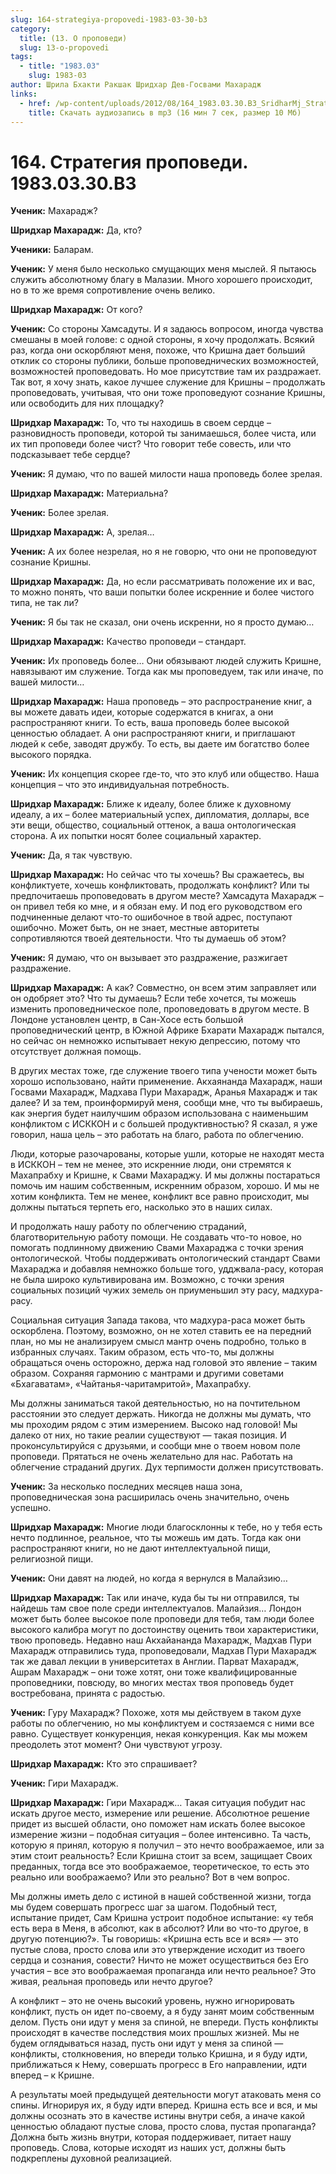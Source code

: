 ```yaml
---
slug: 164-strategiya-propovedi-1983-03-30-b3
category:
  title: (13. О проповеди)
  slug: 13-o-propovedi
tags:
  - title: "1983.03"
    slug: 1983-03
author: Шрила Бхакти Ракшак Шридхар Дев-Госвами Махарадж
links:
  - href: /wp-content/uploads/2012/08/164_1983.03.30.B3_SridharMj_Strategiya_propovedi.mp3
    title: Скачать аудиозапись в mp3 (16 мин 7 сек, размер 10 Мб)
---
```


# 164. Стратегия проповеди. 1983.03.30.B3

**Ученик:** Махарадж?

**Шридхар Махарадж:** Да, кто?

**Ученики:** Баларам.

**Ученик:** У меня было несколько смущающих меня мыслей. Я пытаюсь служить абсолютному благу в Малазии. Много хорошего происходит, но в то же время сопротивление очень велико.

**Шридхар Махарадж:** От кого?

**Ученик:** Со стороны Хамсадуты. И я задаюсь вопросом, иногда чувства смешаны в моей голове: с одной стороны, я хочу продолжать. Всякий раз, когда они оскорбляют меня, похоже, что Кришна дает больший отклик со стороны публики, больше проповеднических возможностей, возможностей проповедовать. Но мое присутствие там их раздражает. Так вот, я хочу знать, какое лучшее служение для Кришны – продолжать проповедовать, учитывая, что они тоже проповедуют сознание Кришны, или освободить для них площадку?

**Шридхар Махарадж:** То, что ты находишь в своем сердце – разновидность проповеди, которой ты занимаешься, более чиста, или их тип проповеди более чист? Что говорит тебе совесть, или что подсказывает тебе сердце?

**Ученик:** Я думаю, что по вашей милости наша проповедь более зрелая.

**Шридхар Махарадж:** Материальна?

**Ученик:** Более зрелая.

**Шридхар Махарадж:** А, зрелая…

**Ученик:** А их более незрелая, но я не говорю, что они не проповедуют сознание Кришны.

**Шридхар Махарадж:** Да, но если рассматривать положение их и вас, то можно понять, что ваши попытки более искренние и более чистого типа, не так ли?

**Ученик:** Я бы так не сказал, они очень искренни, но я просто думаю…

**Шридхар Махарадж:** Качество проповеди – стандарт.

**Ученик:** Их проповедь более… Они обязывают людей служить Кришне, навязывают им служение. Тогда как мы проповедуем, так или иначе, по вашей милости…

**Шридхар Махарадж:** Наша проповедь – это распространение книг, а вы можете давать идеи, которые содержатся в книгах, а они распространяют книги. То есть, ваша проповедь более высокой ценностью обладает. А они распространяют книги, и приглашают людей к себе, заводят дружбу. То есть, вы даете им богатство более высокого порядка.

**Ученик:** Их концепция скорее где-то, что это клуб или общество. Наша концепция – что это индивидуальная потребность.

**Шридхар Махарадж:** Ближе к идеалу, более ближе к духовному идеалу, а их – более материальный успех, дипломатия, доллары, все эти вещи, общество, социальный оттенок, а ваша онтологическая сторона. А их попытки носят более социальный характер.

**Ученик:** Да, я так чувствую.

**Шридхар Махарадж:** Но сейчас что ты хочешь? Вы сражаетесь, вы конфликтуете, хочешь конфликтовать, продолжать конфликт? Или ты предпочитаешь проповедовать в другом месте? Хамсадута Махарадж – он привел тебя ко мне, и я обязан ему. И под его руководством его подчиненные делают что-то ошибочное в твой адрес, поступают ошибочно. Может быть, он не знает, местные авторитеты сопротивляются твоей деятельности. Что ты думаешь об этом?

**Ученик:** Я думаю, что он вызывает это раздражение, разжигает раздражение.

**Шридхар Махарадж:** А как? Совместно, он всем этим заправляет или он одобряет это? Что ты думаешь? Если тебе хочется, ты можешь изменить проповедническое поле, проповедовать в другом месте. В Лондоне установлен центр, в Сан-Хосе есть большой проповеднический центр, в Южной Африке Бхарати Махарадж пытался, но сейчас он немножко испытывает некую депрессию, потому что отсутствует должная помощь.

В других местах тоже, где служение твоего типа учености может быть хорошо использовано, найти применение. Акхаянанда Махарадж, наши Госвами Махарадж, Мадхава Пури Махарадж, Аранья Махарадж и так далее? И за тем, проинформируй меня, сообщи мне, что ты выбираешь, как энергия будет наилучшим образом использована с наименьшим конфликтом с ИСККОН и с большей продуктивностью? Я сказал, я уже говорил, наша цель – это работать на благо, работа по облегчению.

Люди, которые разочарованы, которые ушли, которые не находят места в ИСККОН – тем не менее, это искренние люди, они стремятся к Махапрабху и Кришне, к Свами Махараджу. И мы должны постараться помочь им нашим собственным, искренним образом, хорошо. И мы не хотим конфликта. Тем не менее, конфликт все равно происходит, мы должны пытаться терпеть его, насколько это в наших силах.

И продолжать нашу работу по облегчению страданий, благотворительную работу помощи. Не создавать что-то новое, но помогать подлинному движению Свами Махараджа с точки зрения онтологической. Чтобы поддерживать онтологический стандарт Свами Махараджа и добавляя немножко больше того, удджвала-расу, которая не была широко культивирована им. Возможно, с точки зрения социальных позиций чужих земель он приуменьшил эту расу, мадхура-расу.

Социальная ситуация Запада такова, что мадхура-раса может быть оскорблена. Поэтому, возможно, он не хотел ставить ее на передний план, но мы не анализируем смысл мантр очень подробно, только в избранных случаях. Таким образом, есть что-то, мы должны обращаться очень осторожно, держа над головой это явление – таким образом. Сохраняя гармонию с мантрами и другими советами «Бхагаватам», «Чайтанья-чаритамритой», Махапрабху.

Мы должны заниматься такой деятельностью, но на почтительном расстоянии это следует держать. Никогда не должны мы думать, что мы проходим рядом с этим измерением. Высоко над головой! Мы далеко от них, но такие реалии существуют — такая позиция. И проконсультируйся с друзьями, и сообщи мне о твоем новом поле проповеди. Прятаться не очень желательно для нас. Работать на облегчение страданий других. Дух терпимости должен присутствовать.

**Ученик:** За несколько последних месяцев наша зона, проповедническая зона расширилась очень значительно, очень успешно.

**Шридхар Махарадж:** Многие люди благосклонны к тебе, но у тебя есть нечто подлинное, реальное, что ты можешь им дать. Тогда как они распространяют книги, но не дают интеллектуальной пищи, религиозной пищи.

**Ученик:** Они давят на людей, но когда я вернулся в Малайзию…

**Шридхар Махарадж:** Так или иначе, куда бы ты ни отправился, ты найдешь там свое поле среди интеллектуалов. Малайзия… Лондон может быть более высокое поле проповеди для тебя, там люди более высокого калибра могут по достоинству оценить твои характеристики, твою проповедь. Недавно наш Акхайананда Махарадж, Мадхав Пури Махарадж отправились туда, проповедовали, Мадхав Пури Махарадж так же давал лекции в университетах в Англии. Парват Махарадж, Ашрам Махарадж – они тоже хотят, они тоже квалифицированные проповедники, повсюду, во многих местах твоя проповедь будет востребована, принята с радостью.

**Ученик:** Гуру Махарадж? Похоже, хотя мы действуем в таком духе работы по облегчению, но мы конфликтуем и состязаемся с ними все равно. Существует конкуренция, некая конкуренция. Как мы можем преодолеть этот момент? Они чувствуют угрозу.

**Шридхар Махарадж:** Кто это спрашивает?

**Ученик:** Гири Махарадж.

**Шридхар Махарадж:** Гири Махарадж… Такая ситуация побудит нас искать другое место, измерение или решение. Абсолютное решение придет из высшей области, оно поможет нам искать более высокое измерение жизни – подобная ситуация – более интенсивно. Та часть, которую я принял, которую я получил – это нечто воображаемое, или за этим стоит реальность? Если Кришна стоит за всем, защищает Своих преданных, тогда все это воображаемое, теоретическое, то есть это реально или воображаемо? Или это реально? Вот в чем вопрос.

Мы должны иметь дело с истиной в нашей собственной жизни, тогда мы будем совершать прогресс шаг за шагом. Подобный тест, испытание придет, Сам Кришна устроит подобное испытание: «у тебя есть вера в Меня, в абсолют, как в абсолют? Или во что-то другое, в другую потенцию?». Ты говоришь: «Кришна есть все и вся» — это пустые слова, просто слова или это утверждение исходит из твоего сердца и сознания, совести? Ничто не может осуществиться без Его участия – все это воображаемая пропаганда или нечто реальное? Это живая, реальная проповедь или нечто другое?

А конфликт – это не очень высокий уровень, нужно игнорировать конфликт, пусть он идет по-своему, а я буду занят моим собственным делом. Пусть они идут у меня за спиной, не впереди. Пусть конфликты происходят в качестве последствия моих прошлых жизней. Мы не будем оглядываться назад, пусть они идут у меня за спиной — конфликты, столкновения, но впереди только Кришна, и я буду идти, приближаться к Нему, совершать прогресс в Его направлении, идти вперед – к Кришне.

А результаты моей предыдущей деятельности могут атаковать меня со спины. Игнорируя их, я буду идти вперед. Кришна есть все и вся, и мы должны осознать это в качестве истины внутри себя, а иначе какой ценностью обладают пустые слова, просто слова, пустая пропаганда? Должна быть жизнь внутри, которая поддерживает, питает нашу проповедь. Слова, которые исходят из наших уст, должны быть подкреплены духовной реализацией.

